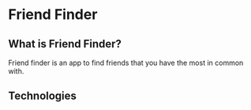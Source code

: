 # Friend Finder

## What is Friend Finder?

Friend finder is an app to find friends that you have the most in common with.

## Technologies